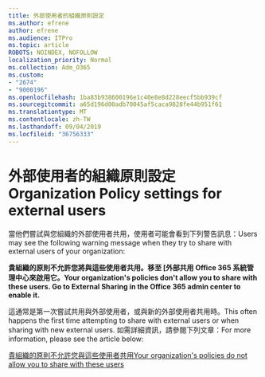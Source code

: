 ```yaml
---
title: 外部使用者的組織原則設定
ms.author: efrene
author: efrene
ms.audience: ITPro
ms.topic: article
ROBOTS: NOINDEX, NOFOLLOW
localization_priority: Normal
ms.collection: Adm_O365
ms.custom:
- "2674"
- "9000196"
ms.openlocfilehash: 1ba83b938600196e1c40e8e8d228eecf5bb939cf
ms.sourcegitcommit: a65d196d00adb70045af5caca9828fe44b951f61
ms.translationtype: MT
ms.contentlocale: zh-TW
ms.lasthandoff: 09/04/2019
ms.locfileid: "36756333"
---
```

# <a name="organization-policy-settings-for-external-users"></a><span data-ttu-id="d0d01-102">外部使用者的組織原則設定</span><span class="sxs-lookup"><span data-stu-id="d0d01-102">Organization Policy settings for external users</span></span>

<span data-ttu-id="d0d01-103">當他們嘗試與您組織的外部使用者共用，使用者可能會看到下列警告訊息：</span><span class="sxs-lookup"><span data-stu-id="d0d01-103">Users may see the following warning message when they try to share with external users of your organization:</span></span> 

   <span data-ttu-id="d0d01-104">**貴組織的原則不允許您將與這些使用者共用。移至 [外部共用 Office 365 系統管理中心來啟用它。**</span><span class="sxs-lookup"><span data-stu-id="d0d01-104">**Your organization's policies don't allow you to share with these users. Go to External Sharing in the Office 365 admin center to enable it.**</span></span> 

<span data-ttu-id="d0d01-105">這通常是第一次嘗試共用與外部使用者，或與新的外部使用者共用時。</span><span class="sxs-lookup"><span data-stu-id="d0d01-105">This often happens the first time attempting to share with external users or when sharing with new external users.</span></span> <span data-ttu-id="d0d01-106">如需詳細資訊，請參閱下列文章：</span><span class="sxs-lookup"><span data-stu-id="d0d01-106">For more information, please see the article below:</span></span>

[<span data-ttu-id="d0d01-107">貴組織的原則不允許您與這些使用者共用</span><span class="sxs-lookup"><span data-stu-id="d0d01-107">Your organization's policies do not allow you to share with these users</span></span>](https://docs.microsoft.com/sharepoint/support/administration/organization-policies-do-not-allow-you-to-share-with-users-error)






